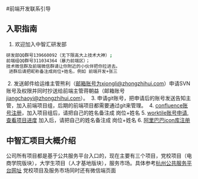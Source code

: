 #前端开发联系引导

## 入职指南
  1. 欢迎加入中智汇研发部
  
  ```sh
  研发部QQ群号139660092（无下限高大上技术大神）;
  前端组QQ群号311034364（暴力前端区）；
  技术微信群及前端微信群请让你附近的小伙伴把你拉进去。
  进群后请把昵称备注成岗位+姓名，例如 前端开发+张三
  ```
  
  2. 发送邮件给运维主管熊利（邮箱账号为xiongli@zhongzhihui.com）申请SVN账号及权限并同时抄送给前端主管蒋朝益（邮箱账号 jiangchaoyi@zhongzhihui.com）。
  3. 申请git账号，把申请后的账号发送告知主管，加入前端项目组，后期的前端项目都需要通过git来管理。
  4. [confluence账号注册](http://192.168.1.10:8090/signup.action?token=5d72afb871b88903)，加入项目组后，请把自己的姓名备注成 岗位+姓名
  5. [worktile账号申请,查看项目进度](https://worktile.com/signin) 加入后，请把自己的姓名备注成 岗位+姓名
  6. [阿里巴巴icon库注册](http://www.iconfont.cn/)

## 中智汇项目大概介绍
公司所有项目都是基于公共服务平台入口的，现在主要有三个项目，党校项目（电商学院版块），大学生项目（人才基地版块），服务市场。具体参考[杭州公共服务平台网址](http://www.hzecps.org) 党校项目及服务市场同时还有微信端页面

